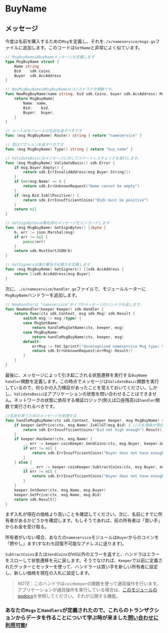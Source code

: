 # BuyName

## メッセージ

今度は名前を購入するための`Msg`を定義し、それを`./x/nameservice/msgs.go`ファイルに追加します。このコードは`SetName`と非常によく似ています。

```go
// MsgBuyNameはBuyNameメッセージを定義します
type MsgBuyName struct {
	Name string
	Bid    sdk.Coins
	Buyer  sdk.AccAddress
}

// NewMsgBuyNameはMsgBuyNameのコンストラクタ関数です。
func NewMsgBuyName(name string, bid sdk.Coins, buyer sdk.AccAddress) MsgBuyName {
	return MsgBuyName{
		Name: name,
		Bid:    bid,
		Buyer:  buyer,
	}
}

// ルートはモジュールの名前を返すべきです
func (msg MsgBuyName) Route() string { return "nameservice" }

// 型はアクションを返すべきです
func (msg MsgBuyName) Type() string { return "buy_name" }

// ValidateBasicはメッセージに対してステートレスチェックを実行します。
func (msg MsgBuyName) ValidateBasic() sdk.Error {
	if msg.Buyer.Empty() {
		return sdk.ErrInvalidAddress(msg.Buyer.String())
	}
	if len(msg.Name) == 0 {
		return sdk.ErrUnknownRequest("Name cannot be empty")
	}
	if !msg.Bid.IsAllPositive() {
		return sdk.ErrInsufficientCoins("Bids must be positive")
	}
	return nil
}

// GetSignBytesは署名用のメッセージをエンコードします
func (msg MsgBuyName) GetSignBytes() []byte {
	b, err := json.Marshal(msg)
	if err != nil {
		panic(err)
	}
	return sdk.MustSortJSON(b)
}

// GetSignersは誰の署名が必要かを定義します
func (msg MsgBuyName) GetSigners() []sdk.AccAddress {
	return []sdk.AccAddress{msg.Buyer}
}
```
次に、`./x/nameservice/handler.go`ファイルで、モジュールルーターに`MsgBuyName`ハンドラーを追加します。

```go
// NewHandlerは "nameservice"タイプのメッセージのハンドラを返します。
func NewHandler(keeper Keeper) sdk.Handler {
	return func(ctx sdk.Context, msg sdk.Msg) sdk.Result {
		switch msg := msg.(type) {
		case MsgSetName:
			return handleMsgSetName(ctx, keeper, msg)
		case MsgBuyName:
			return handleMsgBuyName(ctx, keeper, msg)
		default:
			errMsg := fmt.Sprintf("Unrecognized nameservice Msg type: %v", msg.Type())
			return sdk.ErrUnknownRequest(errMsg).Result()
		}
	}
}
```

最後に、メッセージによって引き起こされる状態遷移を実行する`BuyName` `handler`関数を定義します。この時点でメッセージは`ValidateBasic`関数を実行しているので、何らかの入力検証があったことを覚えておいてください。しかし、`ValidateBasic`はアプリケーションの状態を問い合わせることはできません。ネットワークの状態に依存する検証ロジック(例えば口座残高)は`handler`関数で実行されるべきです。

```go
//名前を買うためのメッセージを処理する
func handleMsgBuyName(ctx sdk.Context, keeper Keeper, msg MsgBuyName) sdk.Result {
	if keeper.GetPrice(ctx, msg.Name).IsAllGT(msg.Bid) { //入札価格が現在の所有者が支払った価格より高いかどうかを確認します
		return sdk.ErrInsufficientCoins("Bid not high enough").Result() //そうでなければ、エラーをスローします
	}
	if keeper.HasOwner(ctx, msg.Name) {
		_, err := keeper.coinKeeper.SendCoins(ctx, msg.Buyer, keeper.GetOwner(ctx, msg.Name), msg.Bid)
		if err != nil {
			return sdk.ErrInsufficientCoins("Buyer does not have enough coins").Result()
		}
	} else {
		_, _, err := keeper.coinKeeper.SubtractCoins(ctx, msg.Buyer, msg.Bid) //もしそうなら、送り主から入札金額を差し引く
		if err != nil {
			return sdk.ErrInsufficientCoins("Buyer does not have enough coins").Result()
		}
	}
	keeper.SetOwner(ctx, msg.Name, msg.Buyer)
	keeper.SetPrice(ctx, msg.Name, msg.Bid)
	return sdk.Result{}
}
```

まず入札が現在の価格より高いことを確認してください。次に、名前にすでに所有者があるかどうかを確認します。もしそうであれば、前の所有者は「買い手」からお金を受け取る。

所有者がいない場合、あなたの`nameservice`モジュールは`Buyer`からのコインを「燃やし」ます(すなわち回復不可能なアドレスに送ります)。

`SubtractCoins`または`SendCoins`がnil以外のエラーを返すと、ハンドラはエラーをスローして状態遷移を元に戻します。そうでなければ、`Keeper`で以前に定義されたゲッターとセッターを使って、ハンドラーは買い手を新しい所有者に設定し、新しい価格を現在の入札に設定します。

> _*NOTE*_：このハンドラは`coinKeeper`の関数を使って通貨操作を行います。アプリケーションが通貨操作を実行している場合は、[このモジュールのgodocs](https://godoc.org/github.com/cosmos/cosmos-sdk/x/bank#BaseKeeper)を参照してください。それが公開する機能。

### あなたの`Msgs`と`Handlers`が定義されたので、これらのトランザクションからデータを作ることについて学ぶ時が来ました[問い合わせに利用可能](08_queriers.md)!

